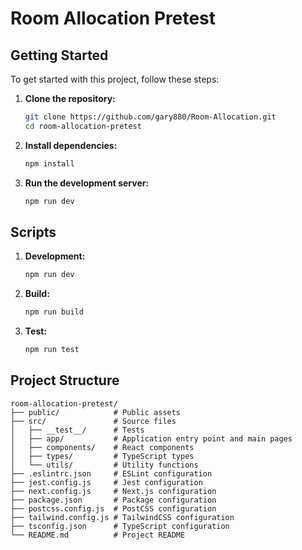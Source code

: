 # Room Allocation Pretest


## Getting Started

To get started with this project, follow these steps:

1. **Clone the repository:**

   ```bash
   git clone https://github.com/gary880/Room-Allocation.git
   cd room-allocation-pretest
    ```

2. **Install dependencies:**
   ```bash
   npm install
    ```
3. **Run the development server:**
   ```bash
   npm run dev
    ```

## Scripts

1. **Development:**
   ```bash
   npm run dev
    ```
2. **Build:**
   ```bash
   npm run build
    ```
3. **Test:**
   ```bash
   npm run test
    ```

## Project Structure

```plaintext
room-allocation-pretest/
├── public/            # Public assets
├── src/               # Source files
│   ├── __test__/      # Tests
│   ├── app/           # Application entry point and main pages
│   ├── components/    # React components
│   ├── types/         # TypeScript types
│   └── utils/         # Utility functions
├── .eslintrc.json     # ESLint configuration
├── jest.config.js     # Jest configuration
├── next.config.js     # Next.js configuration
├── package.json       # Package configuration
├── postcss.config.js  # PostCSS configuration
├── tailwind.config.js # TailwindCSS configuration
├── tsconfig.json      # TypeScript configuration
└── README.md          # Project README

